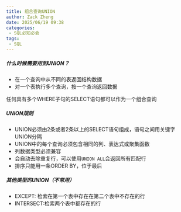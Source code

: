 ```yaml
---
title: 组合查询UNION
author: Zack Zheng
date: 2025/06/19 09:38
categories:
 - SQL必知必会
tags:
 - SQL
---
```


##### 什么时候需要用到UNION？

+ 在一个查询中从不同的表返回结构数据    
+ 对一个表执行多个查询，按一个查询返回数据      

任何具有多个WHERE子句的SELECT语句都可以作为一个组合查询      

##### UNION规则   

+ UNION必须由2条或者2条以上的SELECT语句组成，语句之间用关键字UNION分隔   
+ UNION中的每个查询必须包含相同的列、表达式或聚集函数   
+ 列数据类型必须兼容    
+ 会自动去除重复行，可以使用`UNION ALL`会返回所有匹配行   
+ 排序只能用一条ORDER BY，位于最后      


##### 其他类型的UNION（不常用）

+ EXCEPT: 检索在第一个表中存在在第二个表中不存在的行   
+ INTERSECT:检索两个表中都存在的行     



<Suspense>
  <my-codes repo="o-bricks" path="sql/sqlIn10Minutes/union.sql" lang="sql" lazy />
</Suspense>
